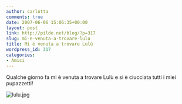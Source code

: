 ```yaml
---
author: carlotta
comments: true
date: 2007-06-06 15:06:35+00:00
layout: post
link: http://pilde.net/blog/?p=317
slug: mi-e-venuta-a-trovare-lulu
title: Mi è venuta a trovare Lulù
wordpress_id: 317
categories:
- Amici
---
```


Qualche giorno fa mi è venuta a trovare Lulù e si è ciucciata tutti i miei pupazzetti!

![lulu.jpg]({{baseurl}}/uploads/2007/06/lulu.jpg)



